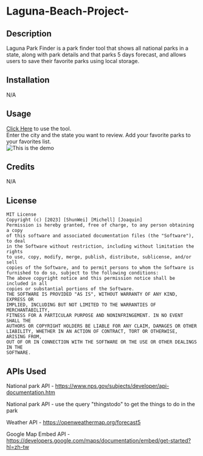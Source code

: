 





# Laguna-Beach-Project-
## Description
Laguna Park Finder is a park finder tool that shows all national parks in a state, along with park details and that parks 5 days forecast, and allows users to save their favorite parks using local storage.<br>
## Installation
N/A
## Usage
[Click Here](https://diff30140556.github.io/Laguna-Beach-Project-/) to use the tool.<br>
Enter the city and the state you want to review. Add your favorite parks to your favorites list. <br>
![This is the demo](https://i.imgur.com/5R3N0h2.png)

## Credits
N/A
## License
```
MIT License
Copyright (c) [2023] [ShunWei] [Michell] [Joaquin]
Permission is hereby granted, free of charge, to any person obtaining a copy
of this software and associated documentation files (the "Software"), to deal
in the Software without restriction, including without limitation the rights
to use, copy, modify, merge, publish, distribute, sublicense, and/or sell
copies of the Software, and to permit persons to whom the Software is
furnished to do so, subject to the following conditions:
The above copyright notice and this permission notice shall be included in all
copies or substantial portions of the Software.
THE SOFTWARE IS PROVIDED "AS IS", WITHOUT WARRANTY OF ANY KIND, EXPRESS OR
IMPLIED, INCLUDING BUT NOT LIMITED TO THE WARRANTIES OF MERCHANTABILITY,
FITNESS FOR A PARTICULAR PURPOSE AND NONINFRINGEMENT. IN NO EVENT SHALL THE
AUTHORS OR COPYRIGHT HOLDERS BE LIABLE FOR ANY CLAIM, DAMAGES OR OTHER
LIABILITY, WHETHER IN AN ACTION OF CONTRACT, TORT OR OTHERWISE, ARISING FROM,
OUT OF OR IN CONNECTION WITH THE SOFTWARE OR THE USE OR OTHER DEALINGS IN THE
SOFTWARE.
```

## APIs Used

National park API - https://www.nps.gov/subjects/developer/api-documentation.htm <br    >

National park API - use the query "thingstodo" to get the things to do in the park <br>

Weather API - https://openweathermap.org/forecast5 <br>

Google Map Embed API - https://developers.google.com/maps/documentation/embed/get-started?hl=zh-tw
